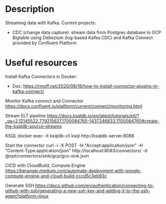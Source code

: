 # Description
Streaming data with Kafka. Current projects:
- CDC (change data capture): stream data from Postgres database to GCP Bigtable using Debezium (log-based Kafka CDC) and Kafka Connect provided by Confluent Platform

# Useful resources

Install Kafka Connectors in Docker:
- Doc: https://rmoff.net/2020/06/19/how-to-install-connector-plugins-in-kafka-connect/

Monitor Kafka connect and Connector
https://docs.confluent.io/platform/current/connect/monitoring.html 

Stream ELT pipeline
https://docs.ksqldb.io/en/latest/tutorials/etl/?_ga=2.12145522.779215627.1700084765-1437246833.1700084765#create-the-ksqldb-source-streams

KSQL
docker exec -it ksqldb-cli ksql http://ksqldb-server:8088

Start the connector
curl -i -X POST -H "Accept:application/json" -H  "Content-Type:application/json" http://localhost:8083/connectors/ -d @opt/connectors/sink/gcp/gcs-sink.json

CICD with CloudBuild, Compute Engine
https://beranger.medium.com/automate-deployment-with-google-compute-engine-and-cloud-build-cccd5c3eb93c

Generate SSH 
https://docs.github.com/en/authentication/connecting-to-github-with-ssh/generating-a-new-ssh-key-and-adding-it-to-the-ssh-agent?platform=linux


